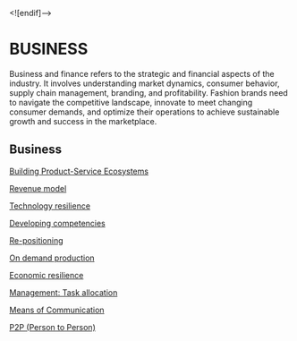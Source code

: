 ﻿<![endif]-->

# BUSINESS

Business and finance refers to the strategic and financial aspects of the industry. It involves understanding market dynamics, consumer behavior, supply chain management, branding, and profitability. Fashion brands need to navigate the competitive landscape, innovate to meet changing consumer demands, and optimize their operations to achieve sustainable growth and success in the marketplace.

## Business

[Building Product-Service Ecosystems](#building-product-service-ecosystems)

[Revenue model](#revenue-model)

[Technology resilience](#technology-resilience)

[Developing competencies](#developing-competencies)

[Re-positioning](#re-positioning)

[On demand production](#on-demand-production)

[Economic resilience](#economic-resilience)

[Management: Task allocation](#management-ask-allocation)

[Means of Communication](#means-of-communication)

[P2P (Person to Person)](#p2p)
